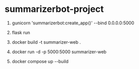 # summarizerbot-project


1. gunicorn 'summarizerbot:create_app()' --bind 0.0.0.0:5000

2. flask run
3. docker build -t summarizer-web .
4. docker run -d -p 5000:5000 summarizer-web
5. docker compose up --build
